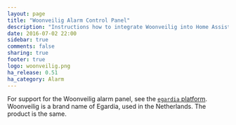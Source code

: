 ```yaml
---
layout: page
title: "Woonveilig Alarm Control Panel"
description: "Instructions how to integrate Woonveilig into Home Assistant."
date: 2016-07-02 22:00
sidebar: true
comments: false
sharing: true
footer: true
logo: woonveilig.png
ha_release: 0.51
ha_category: Alarm
---
```


For support for the Woonveilig alarm panel, see the [`egardia` platform](/components/alarm_control_panel.egardia/). Woonveilig is a brand name of Egardia, used in the Netherlands. The product is the same.
